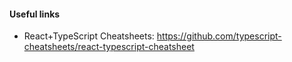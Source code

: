 #### Useful links

- React+TypeScript Cheatsheets: https://github.com/typescript-cheatsheets/react-typescript-cheatsheet